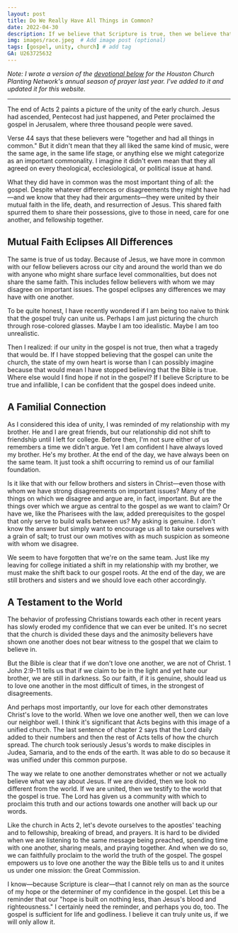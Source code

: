 ```yaml
---
layout: post
title: Do We Really Have All Things in Common?
date: 2022-04-30
description: If we believe that Scripture is true, then we believe that the gospel has the power to unite us as fellow believers, regardless of our disagreements.  # Add post description (optional)
img: images/race.jpeg  # Add image post (optional)
tags: [gospel, unity, church] # add tag
GA: U263725632
---
```


*Note: I wrote a version of the   [devotional below](https://www.flipsnack.com/hcpninc/day-13-of-awaken-houston.html?fbclid=IwAR0I0EsUrXwRR17QsfuGcbIs2-JOVVHHLTUwhmMpwbDR5IgQ0ZRhuJ6Xow) for the Houston Church Planting Network's annual season of prayer last year. I've added to it and updated it for this website.* 

---

The end of Acts 2 paints a picture of the unity of the early church. Jesus had ascended, Pentecost had just happened, and Peter proclaimed the gospel in Jerusalem, where three thousand people were saved.

Verse 44 says that these believers were "together and had all things in common." But it didn't mean that they all liked the same kind of music, were the same age, in the same life stage, or anything else we might categorize as an important commonality. I imagine it didn't even mean that they all agreed on every theological, ecclesiological, or political issue at hand. 

What they did have in common was the most important thing of all: the gospel. Despite whatever differences or disagreements they might have had—and we know that they had their arguments—they were united by their mutual faith in the life, death, and resurrection of Jesus. This shared faith spurred them to share their possessions, give to those in need, care for one another, and fellowship together.

## Mutual Faith Eclipses All Differences

The same is true of us today. Because of Jesus, we have more in common with our fellow believers across our city and around the world than we do with anyone who might share surface level commonalities, but does not share the same faith. This includes fellow believers with whom we may disagree on important issues. The gospel eclipses any differences we may have with one another. 

To be quite honest, I have recently wondered if I am being too naive to think that the gospel truly can unite us. Perhaps I am just picturing the church through rose-colored glasses. Maybe I am too idealistic. Maybe I am too unrealistic.

Then I realized: if our unity in the gospel is not true, then what a tragedy that would be. If I have stopped believing that the gospel can unite the church, the state of my own heart is worse than I can possibly imagine because that would mean I have stopped believing that the Bible is true. Where else would I find hope if not in the gospel? If I believe Scripture to be true and infallible, I can be confident that the gospel does indeed unite.

## A Familial Connection

As I considered this idea of unity, I was reminded of my relationship with my brother. He and I are great friends, but our relationship did not shift to friendship until I left for college. Before then, I'm not sure either of us remembers a time we didn't argue. Yet I am confident I have always loved my brother. He's my brother. At the end of the day, we have always been on the same team. It just took a shift occurring to remind us of our familial foundation.

Is it like that with our fellow brothers and sisters in Christ—even those with whom we have strong disagreements on important issues? Many of the things on which we disagree and argue are, in fact, important. But are the things over which we argue as central to the gospel as we want to claim?  Or have we, like the Pharisees with the law, added prerequisites to the gospel that only serve to build walls between us? My asking is genuine. I don't know the answer but simply want to encourage us all to take ourselves with a grain of salt; to trust our own motives with as much suspicion as someone with whom we disagree. 

We seem to have forgotten that we're on the same team.  Just like my leaving for college initiated a shift in my relationship with my brother, we must make the shift back to our gospel roots. At the end of the day, we are still brothers and sisters and we should love each other accordingly.

## A Testament to the World
The behavior of professing Christians towards each other in recent years has slowly eroded my confidence that we can ever be united. It's no secret that the church is divided these days and the animosity believers have shown one another does not bear witness to the gospel that we claim to believe in.

But the Bible is clear that if we don't love one another, we are not of Christ. 1 John 2:9-11 tells us that if we claim to be in the light and yet hate our brother, we are still in darkness. So our faith, if it is genuine, should lead us to love one another in the most difficult of times, in the strongest of disagreements. 

And perhaps most importantly, our love for each other demonstrates Christ's love to the world. When we love one another well, then we can love our neighbor well. I think it's significant that Acts begins with this image of a unified church. The last sentence of chapter 2 says that the Lord daily added to their numbers and then the rest of Acts tells of how the church spread. The church took seriously Jesus's words to make disciples in Judea, Samaria, and to the ends of the earth. It was able to do so because it was unified under this common purpose. 

The way we relate to one another demonstrates whether or not we actually believe what we say about Jesus. If we are divided, then we look no different from the world. If we are united, then we testify to the world that the gospel is true. The Lord has given us a community with which to proclaim this truth and our actions towards one another will back up our words.

Like the church in Acts 2, let's devote ourselves to the apostles' teaching and to fellowship, breaking of bread, and prayers. It is hard to be divided when we are listening to the same message being preached, spending time with one another, sharing meals, and praying together. And when we do so, we can faithfully proclaim to the world the truth of the gospel. The gospel empowers us to love one another the way the Bible tells us to and it unites us under one mission: the Great Commission.

I know—because Scripture is clear—that I cannot  rely on man as the source of my hope or the determiner of my confidence in the gospel. Let this be a reminder that our "hope is built on nothing less, than Jesus's blood and righteousness." I certainly need the reminder, and perhaps you do, too. The gospel is sufficient for life and godliness. I believe it can truly unite us, if we will only allow it.
